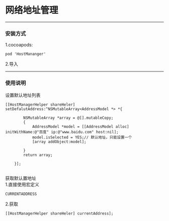 # 网络地址管理
--------------------

### 安装方式
1.cocoapods:
````
pod 'HostMananger'
````
2.导入

--------------------
### 使用说明

设置默认地址列表

````
[[HostManagerHelper shareHeler] setDefalutAddress:^NSMutableArray<AddressModel *> *{
        
        NSMutableArray *array = @[].mutableCopy;
        {
            AddressModel *model = [[AddressModel alloc] initWithName:@"百度" ip:@"www.baidu.com" host:nil];
            model.isSelected = YES;// 默认地址，只能设置一个
            [array addObject:model];
            
        }
        return array;
        
    }];
    
````

获取默认置地址  
1.直接使用宏定义

````
CURRENTADDRESS
````
2.获取
````
[[HostManagerHelper shareHeler] currentAddress];
````
